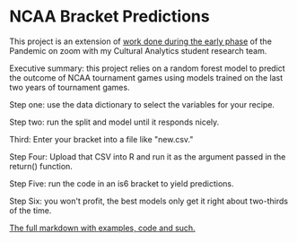 # NCAA Bracket Predictions

This project is an extension of [work done during the early phase](https://medium.com/@danfaltesek/modeling-march-madness-2020-a-study-in-data-aesthetics-8f33166c2161) of the Pandemic on zoom with my Cultural Analytics student research team.

Executive summary: this project relies on a random forest model to predict the outcome of NCAA tournament games using models trained on the last two years of tournament games.

Step one: use the data dictionary to select the variables for your recipe.

Step two: run the split and model until it responds nicely.

Third: Enter your bracket into a file like "new.csv."

Step Four: Upload that CSV into R and run it as the argument passed in the return() function.

Step Five: run the code in an is6 bracket to yield predictions.

Step Six: you won't profit, the best models only get it right about two-thirds of the time.

[The full markdown with examples, code and such.](https://danielfaltesek.com/predictions.html)
